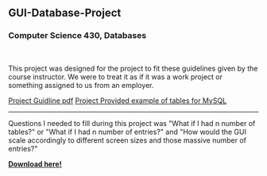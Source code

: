 <h2>GUI-Database-Project</h2>
<h3><strong>Computer Science 430, Databases</strong></h3>
<br/>
<p>This project was designed for the project to fit these guidelines given by the course instructor. We were to treat it as if it was a work project or something assigned to us from an employer.</p>
<a href="https://github.com/zach-bell/GUI-Database-Project/blob/master/Assignment-Documents/BigProject_18Fal_University_pre.pdf">Project Guidline pdf</a>
<a href="https://github.com/zach-bell/GUI-Database-Project/blob/master/Assignment-Documents/ER_HW_University-sol.pdf">Project Provided example of tables for MySQL</a>
<hr/>
<p>Questions I needed to fill during this project was "What if I had n number of tables?" or "What if I had n number of entries?" and "How would the GUI scale accordingly to different screen sizes and those massive number of entries?"</p>
<strong><a href="https://github.com/zach-bell/GUI-Database-Project/raw/master/Versions/UDatabase_executable_v1.1.jar">Download here!</a></strong>
<br/>
